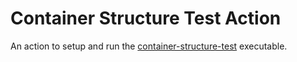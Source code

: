 # Container Structure Test Action

An action to setup and run the [container-structure-test](https://github.com/GoogleContainerTools/container-structure-test) executable.

